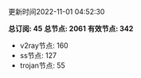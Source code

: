 更新时间2022-11-01 04:52:30

**总订阅: 45**
**总节点: 2061**
**有效节点: 342**
- v2ray节点: 160
- ss节点: 127
- trojan节点: 55
